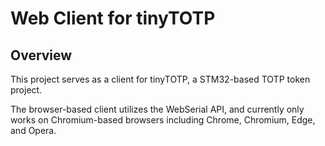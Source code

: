 # Web Client for tinyTOTP

## Overview
This project serves as a client for tinyTOTP, a STM32-based TOTP token project. 

The browser-based client utilizes the WebSerial API, and currently only works on Chromium-based browsers including Chrome, Chromium, Edge, and Opera. 

